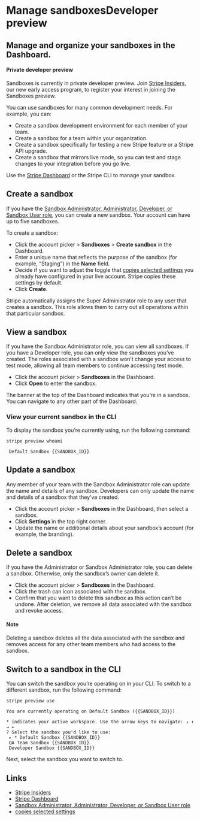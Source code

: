 # Manage sandboxesDeveloper preview

## Manage and organize your sandboxes in the Dashboard.

#### Private developer preview

Sandboxes is currently in private developer preview. Join [Stripe
Insiders](https://insiders.stripe.dev/c/sandboxes/6), our new early access
program, to register your interest in joining the Sandboxes preview.

You can use sandboxes for many common development needs. For example, you can:

- Create a sandbox development environment for each member of your team.
- Create a sandbox for a team within your organization.
- Create a sandbox specifically for testing a new Stripe feature or a Stripe API
upgrade.
- Create a sandbox that mirrors live mode, so you can test and stage changes to
your integration before you go live.

Use the [Stripe Dashboard](https://dashboard.stripe.com/) or the Stripe CLI to
manage your sandbox.

## Create a sandbox

If you have the [Sandbox Administrator, Administrator, Developer, or Sandbox
User role](https://docs.stripe.com/get-started/account/teams/roles), you can
create a new sandbox. Your account can have up to five sandboxes.

To create a sandbox:

- Click the account picker > **Sandboxes** > **Create sandbox** in the
Dashboard.
- Enter a unique name that reflects the purpose of the sandbox (for example,
“Staging”) in the **Name** field.
- Decide if you want to adjust the toggle that [copies selected
settings](https://docs.stripe.com/sandboxes/dashboard/sandbox-settings) you
already have configured in your live account. Stripe copies these settings by
default.
- Click **Create**.

Stripe automatically assigns the Super Administrator role to any user that
creates a sandbox. This role allows them to carry out all operations within that
particular sandbox.

## View a sandbox

If you have the Sandbox Administrator role, you can view all sandboxes. If you
have a Developer role, you can only view the sandboxes you’ve created. The roles
associated with a sandbox won’t change your access to test mode, allowing all
team members to continue accessing test mode.

- Click the account picker > **Sandboxes** in the Dashboard.
- Click **Open** to enter the sandbox.

The banner at the top of the Dashboard indicates that you’re in a sandbox. You
can navigate to any other part of the Dashboard.

### View your current sandbox in the CLI

To display the sandbox you’re currently using, run the following command:

```
stripe preview whoami
```

```
 Default Sandbox {{SANDBOX_ID}}

```

## Update a sandbox

Any member of your team with the Sandbox Administrator role can update the name
and details of any sandbox. Developers can only update the name and details of a
sandbox that they’ve created.

- Click the account picker > **Sandboxes** in the Dashboard, then select a
sandbox.
- Click **Settings** in the top right corner.
- Update the name or additional details about your sandbox’s account (for
example, the branding).

## Delete a sandbox

If you have the Administrator or Sandbox Administrator role, you can delete a
sandbox. Otherwise, only the sandbox’s owner can delete it.

- Click the account picker > **Sandboxes** in the Dashboard.
- Click the trash can icon associated with the sandbox.
- Confirm that you want to delete this sandbox as this action can’t be undone.
After deletion, we remove all data associated with the sandbox and revoke
access.

#### Note

Deleting a sandbox deletes all the data associated with the sandbox and removes
access for any other team members who had access to the sandbox.

## Switch to a sandbox in the CLI

You can switch the sandbox you’re operating on in your CLI. To switch to a
different sandbox, run the following command:

```
stripe preview use
```

```
You are currently operating on Default Sandbox ({{SANDBOX_ID}})

* indicates your active workspace. Use the arrow keys to navigate: ↓ ↑ → ←
? Select the sandbox you'd like to use:
 ▸ * Default Sandbox {{SANDBOX_ID}}
 QA Team Sandbox {{SANDBOX_ID}}
 Developer Sandbox {{SANDBOX_ID}}

```

Next, select the sandbox you want to switch to.

## Links

- [Stripe Insiders](https://insiders.stripe.dev/c/sandboxes/6)
- [Stripe Dashboard](https://dashboard.stripe.com/)
- [Sandbox Administrator, Administrator, Developer, or Sandbox User
role](https://docs.stripe.com/get-started/account/teams/roles)
- [copies selected
settings](https://docs.stripe.com/sandboxes/dashboard/sandbox-settings)